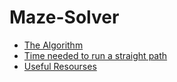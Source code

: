 # Maze-Solver

- [The Algorithm](https://koreascience.kr/article/CFKO201114258941263.pdf)
- [Time needed to run a straight path](https://micromouseonline.com/2019/06/29/time-taken-to-run-a-straight/)
- [Useful Resourses](https://micromouseonline.com/)

